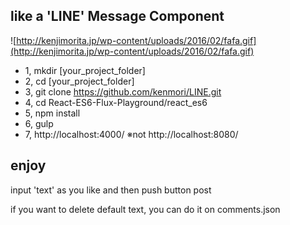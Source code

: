 ## like a 'LINE' Message Component 
![http://kenjimorita.jp/wp-content/uploads/2016/02/fafa.gif](http://kenjimorita.jp/wp-content/uploads/2016/02/fafa.gif)

- 1, mkdir [your_project_folder]
- 2, cd [your_project_folder]
- 3, git clone https://github.com/kenmori/LINE.git
- 4, cd React-ES6-Flux-Playground/react_es6
- 5, npm install
- 6, gulp
- 7, http://localhost:4000/
※not http://localhost:8080/

## enjoy
input 'text' as you like and then push button post

if you want to delete default text, you can do it on comments.json
